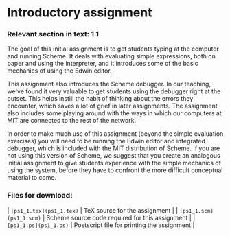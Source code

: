 # Introductory assignment

### Relevant section in text: 1.1

The goal of this initial assignment is to get students typing at the computer and running Scheme. It deals with evaluating simple expressions, both on paper and using the interpreter, and it introduces some of the basic mechanics of using the Edwin editor.

This assignment also introduces the Scheme debugger. In our teaching, we've found it very valuable to get students using the debugger right at the outset. This helps instill the habit of thinking about the errors they encounter, which saves a lot of grief in later assignments. The assignment also includes some playing around with the ways in which our computers at MIT are connected to the rest of the network.

In order to make much use of this assignment (beyond the simple evaluation exercises) you will need to be running the Edwin editor and integrated debugger, which is included with the MIT distribution of Scheme. If you are not using this version of Scheme, we suggest that you create an analogous initial assignment to give students experience with the simple mechanics of using the system, before they have to confront the more difficult conceptual material to come.

### Files for download:

| `[ps1_1.tex](ps1_1.tex)` | TeX source for the assignment |
| `[ps1_1.scm](ps1_1.scm)` | Scheme source code required for this assignment |
| `[ps1_1.ps](ps1_1.ps)` | Postscript file for printing the assignment |